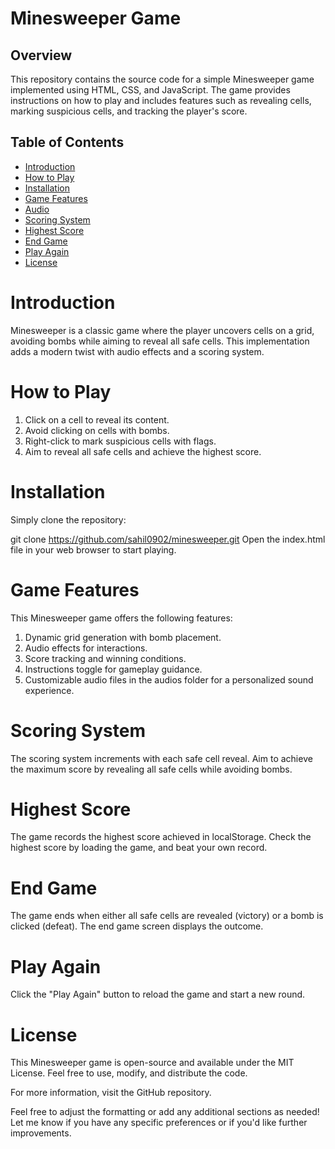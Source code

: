 # Minesweeper Game

## Overview

This repository contains the source code for a simple Minesweeper game implemented using HTML, CSS, and JavaScript. The game provides instructions on how to play and includes features such as revealing cells, marking suspicious cells, and tracking the player's score.

## Table of Contents

- [Introduction](#introduction)
- [How to Play](#how-to-play)
- [Installation](#installation)
- [Game Features](#game-features)
- [Audio](#audio)
- [Scoring System](#scoring-system)
- [Highest Score](#highest-score)
- [End Game](#end-game)
- [Play Again](#play-again)
- [License](#license)

# Introduction

Minesweeper is a classic game where the player uncovers cells on a grid, avoiding bombs while aiming to reveal all safe cells. This implementation adds a modern twist with audio effects and a scoring system.

# How to Play

1. Click on a cell to reveal its content.
2. Avoid clicking on cells with bombs.
3. Right-click to mark suspicious cells with flags.
4. Aim to reveal all safe cells and achieve the highest score.

# Installation

Simply clone the repository:

git clone https://github.com/sahil0902/minesweeper.git
Open the index.html file in your web browser to start playing.

# Game Features

This Minesweeper game offers the following features:

1. Dynamic grid generation with bomb placement.
2. Audio effects for interactions.
3. Score tracking and winning conditions.
4. Instructions toggle for gameplay guidance.
5. Customizable audio files in the audios folder for a personalized sound experience.

# Scoring System
The scoring system increments with each safe cell reveal. Aim to achieve the maximum score by revealing all safe cells while avoiding bombs.

# Highest Score
The game records the highest score achieved in localStorage. Check the highest score by loading the game, and beat your own record.

# End Game
The game ends when either all safe cells are revealed (victory) or a bomb is clicked (defeat). The end game screen displays the outcome.

# Play Again
Click the "Play Again" button to reload the game and start a new round.

# License
This Minesweeper game is open-source and available under the MIT License. Feel free to use, modify, and distribute the code.

For more information, visit the GitHub repository.


Feel free to adjust the formatting or add any additional sections as needed! Let me know if you have any specific preferences or if you'd like further improvements.
